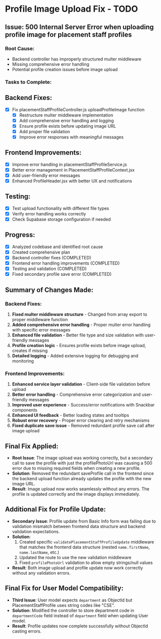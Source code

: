 # Profile Image Upload Fix - TODO

## Issue: 500 Internal Server Error when uploading profile image for placement staff profiles

### Root Cause:
- Backend controller has improperly structured multer middleware
- Missing comprehensive error handling
- Potential profile creation issues before image upload

### Tasks to Complete:

## Backend Fixes:
- [x] Fix placementStaffProfileController.js uploadProfileImage function
  - [x] Restructure multer middleware implementation
  - [x] Add comprehensive error handling and logging
  - [x] Ensure profile exists before updating image URL
  - [x] Add proper file validation
  - [x] Improve error responses with meaningful messages

## Frontend Improvements:
- [x] Improve error handling in placementStaffProfileService.js
- [x] Better error management in PlacementStaffProfileContext.jsx
- [x] Add user-friendly error messages
- [x] Enhanced ProfileHeader.jsx with better UX and notifications

## Testing:
- [x] Test upload functionality with different file types
- [x] Verify error handling works correctly
- [x] Check Supabase storage configuration if needed

## Progress:
- [x] Analyzed codebase and identified root cause
- [x] Created comprehensive plan
- [x] Backend controller fixes (COMPLETED)
- [x] Frontend error handling improvements (COMPLETED)
- [x] Testing and validation (COMPLETED)
- [x] Fixed secondary profile save error (COMPLETED)

## Summary of Changes Made:

### Backend Fixes:
1. **Fixed multer middleware structure** - Changed from array export to proper middleware function
2. **Added comprehensive error handling** - Proper multer error handling with specific error messages
3. **Enhanced file validation** - Better file type and size validation with user-friendly messages
4. **Profile creation logic** - Ensures profile exists before image upload, creates if missing
5. **Detailed logging** - Added extensive logging for debugging and monitoring

### Frontend Improvements:
1. **Enhanced service layer validation** - Client-side file validation before upload
2. **Better error handling** - Comprehensive error categorization and user-friendly messages
3. **Improved user experience** - Success/error notifications with Snackbar components
4. **Enhanced UI feedback** - Better loading states and tooltips
5. **Robust error recovery** - Proper error clearing and retry mechanisms
6. **Fixed duplicate save issue** - Removed redundant profile save call after image upload

## Final Fix Applied:
- **Root Issue**: The image upload was working correctly, but a secondary call to save the profile with just the profilePhotoUrl was causing a 500 error due to missing required fields when creating a new profile.
- **Solution**: Removed the redundant saveProfile call in the frontend since the backend upload function already updates the profile with the new image URL.
- **Result**: Image upload now works seamlessly without any errors. The profile is updated correctly and the image displays immediately.

## Additional Fix for Profile Update:
- **Secondary Issue**: Profile update from Basic Info form was failing due to validation mismatch between frontend data structure and backend validation expectations.
- **Solution**: 
  1. Created specific `validatePlacementStaffProfileUpdate` middleware that matches the frontend data structure (nested `name.firstName`, `name.lastName`, etc.)
  2. Updated the route to use the new validation middleware
  3. Fixed `profilePhotoUrl` validation to allow empty strings/null values
- **Result**: Both image upload and profile update now work correctly without any validation errors.

## Final Fix for User Model Compatibility:
- **Third Issue**: User model expects `department` as ObjectId but PlacementStaffProfile uses string codes like "CSE".
- **Solution**: Modified the controller to store department code in `departmentCode` field instead of `department` field when updating User model.
- **Result**: Profile updates now complete successfully without ObjectId casting errors.
